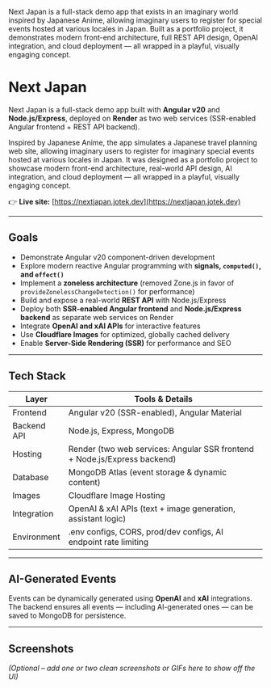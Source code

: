 Next Japan is a full-stack demo app that exists in an imaginary world inspired by Japanese Anime, allowing
imaginary users to register for special events hosted at various locales in Japan.
Built as a portfolio project, it demonstrates modern front-end architecture, full REST API design, OpenAI
integration, and cloud deployment — all wrapped in a playful, visually engaging concept.

# Next Japan

Next Japan is a full-stack demo app built with **Angular v20** and **Node.js/Express**, deployed on **Render** as two web services (SSR-enabled Angular frontend + REST API backend).  

Inspired by Japanese Anime, the app simulates a Japanese travel planning web site, allowing imaginary users to register for imaginary special events hosted at various locales in Japan. It was designed as a portfolio project to showcase modern front-end architecture, real-world API design, AI integration, and cloud deployment — all wrapped in a playful, visually engaging concept.  

👉 **Live site:** [https://nextjapan.jotek.dev](https://nextjapan.jotek.dev)  

---

## Goals
- Demonstrate Angular v20 component-driven development  
- Explore modern reactive Angular programming with **signals, `computed()`, and `effect()`**  
- Implement a **zoneless architecture** (removed Zone.js in favor of `provideZonelessChangeDetection()` for performance)  
- Build and expose a real-world **REST API** with Node.js/Express  
- Deploy both **SSR-enabled Angular frontend** and **Node.js/Express backend** as separate web services on Render  
- Integrate **OpenAI and xAI APIs** for interactive features  
- Use **Cloudflare Images** for optimized, globally cached delivery  
- Enable **Server-Side Rendering (SSR)** for performance and SEO  

---

## Tech Stack

| Layer        | Tools & Details |
|--------------|-----------------|
| Frontend     | Angular v20 (SSR-enabled), Angular Material |
| Backend API  | Node.js, Express, MongoDB |
| Hosting      | Render (two web services: Angular SSR frontend + Node.js/Express backend) |
| Database     | MongoDB Atlas (event storage & dynamic content) |
| Images       | Cloudflare Image Hosting |
| Integration  | OpenAI & xAI APIs (text + image generation, assistant logic) |
| Environment  | .env configs, CORS, prod/dev configs, AI endpoint rate limiting |

---

## AI-Generated Events
Events can be dynamically generated using **OpenAI** and **xAI** integrations. The backend ensures all events — including AI-generated ones — can be saved to MongoDB for persistence.  

---

## Screenshots
*(Optional – add one or two clean screenshots or GIFs here to show off the UI)*  
